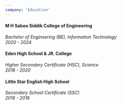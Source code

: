 ```yaml
---
company: 'Education'
---
```


#### **M H Saboo Siddik College of Engineering**  
*Bachelor of Engineering (BE), Information Technology*  
*2020 - 2024*

#### **Eden High School & JR. College**  
*Higher Secondary Certificate (HSC), Science*  
*2018 - 2020*

#### **Little Star English High School**  
*Secondary School Certificate (SSC)*  
*2016 - 2018*